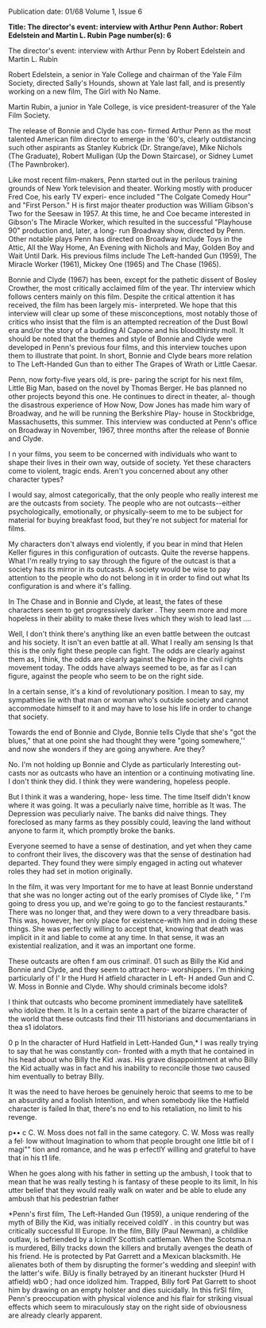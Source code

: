 Publication date: 01/68
Volume 1, Issue 6

**Title: The director's event: interview with Arthur Penn**
**Author: Robert Edelstein and Martin L. Rubin**
**Page number(s): 6**

The director's event: 
interview with Arthur Penn 
by Robert Edelstein and 
Martin L. Rubin 

Robert Edelstein, a senior in Yale College 
and chairman of the Yale Film Society, 
directed Sally's Hounds, shown at Yale 
last fall, and is presently working on a 
new film, The Girl with No Name. 

Martin Rubin, a junior in Yale College, 
is vice president-treasurer of the Yale 
Film Society. 

The release of Bonnie and Clyde has con-
firmed Arthur Penn as the most talented 
American film director to emerge in the '60's, 
clearly outdistancing such other aspirants as 
Stanley Kubrick (Dr. Strange/ave), Mike 
Nichols (The Graduate), Robert Mulligan 
(Up the Down Staircase), or Sidney Lumet 
(The Pawnbroker). 

Like most recent film-makers, Penn started 
out in the perilous training grounds of New 
York television and theater. Working mostly 
with producer Fred Coe, his early TV experi-
ence included "The Colgate Comedy Hour" 
and "First Person." H is first major theater 
production was William Gibson's Two for the 
Seesaw in 1957. At this time, he and Coe 
became interested in Gibson's The Miracle 
Worker, which resulted in the successful 
"Playhouse 90" production and, later, a long-
run Broadway show, directed by Penn. Other 
notable plays Penn has directed on Broadway 
include Toys in the Attic, All the Way Home, 
An Evening with Nichols and May, Golden 
Boy and Wait Until Dark. His previous films 
include The Left-handed Gun (1959), The 
Miracle Worker (1961), Mickey One (1965) 
and The Chase (1965). 

Bonnie and Clyde (1967) has been, except 
for the pathetic dissent of Bosley Crowther, 
the most critically acclaimed film of the year. 
Thr interview which follows centers mainly 
on this film. Despite the critical attention it 
has received, the film has been largely mis-
interpreted. We hope that this interview will 
clear up some of these misconceptions, most 
notably those of critics who insist that the 
film is an attempted recreation of the Dust 
Bowl era and/or the story of a budding AI 
Capone and his bloodthirsty moll. It should be 
noted that the themes and style of Bonnie and 
Clyde were developed in Penn's previous four 
films, and this interview touches upon them to 
illustrate that point. In short, Bonnie and 
Clyde bears more relation to The Left-Handed 
Gun than to either The Grapes of Wrath or 
Little Caesar. 

Penn, now forty-five years old, is pre-
paring the script for his next film, Little Big 
Man, based on the novel by Thomas Berger. 
He bas planned no other projects beyond this 
one. He continues to direct in theater, al-
though the disastrous experience of How Now, 
Dow Jones has made him wary of Broadway, 
and he will be running the Berkshire Play-
house in Stockbridge, Massachusetts, this 
summer. This interview was conducted at 
Penn's office on Broadway in November, 
1967, three months after the release of 
Bonnie and Clyde. 

I n your films, you seem to be concerned 
with individuals who want to shape their 
lives in their own way, outside of society. 
Yet these characters come to violent, 
tragic ends. Aren't you concerned about 
any other character types? 

I would say, almost categorically, that 
the only people who really interest me 
are the outcasts from society. The 
people who are not outcasts--either 
psychologically, emotionally, or 
physically-seem to me to be subject 
for material for buying breakfast food, 
but they're not subject for material for 
films. 

My characters don't always end 
violently, if you bear in mind that Helen 
Keller figures in this configuration of 
outcasts. Quite the reverse happens. 
What I'm really trying to say through 
the figure of the outcast is that a society 
has its mirror in its outcasts. A society 
would be wise to pay attention to the 
people who do not belong in it in order 
to find out what Its configuration is and 
where it's falling. 

In The Chase and in Bonnie and Clyde, at 
least, the fates of these characters seem to 
get progressively darker . They seem more 
and more hopeless in their ability to make 
these lives which they wish to lead last .... 

Well, I don't think there's anything like 
an even battle between the outcast and 
his society. It isn't an even battle at all. 
What I really am sensing Is that this is 
the only fight these people can fight. 
The odds are clearly against them as, I 
think, the odds are clearly against the 
Negro in the civil rights movement 
today. The odds have always seemed 
to be, as far as I can figure, against 
the people who seem to be on the 
right side. 

In a certain sense, it's a kind of 
revolutionary position. I mean to say, 
my sympathies lie with that man or 
woman who's outside society and 
cannot accommodate himself to it and 
may have to lose his life in order to 
change that society. 

Towards the end of Bonnie and Clyde, 
Bonnie tells Clyde that she's "got the 
blues," that at one point she had thought 
they were "going somewhere,'' and now 
she wonders if they are going anywhere. 
Are they? 

No. I'm not holding up Bonnie and 
Clyde as particularly Interesting out-
casts nor as outcasts who have an 
intention or a continuing motivating 
line. I don't think they did. I think they 
were wandering, hopeless people. 

But I think it was a wandering, hope-
less time. The time Itself didn't know 
where it was going. It was a peculiarly 
naive time, horrible as It was. The 
Depression was peculiarly naive. The 
banks did naive things. They foreclosed 
as many farms as they possibly could, 
leaving the land without anyone to 
farm it, which promptly broke the 
banks. 

Everyone seemed to have a sense of 
destination, and yet when they came 
to confront their lives, the discovery 
was that the sense of destination had 
departed. They found they were simply 
engaged in acting out whatever roles 
they had set in motion originally. 

In the film, it was very Important for 
me to have at least Bonnie understand 
that she was no longer acting out of 
the early promises of Clyde like, " I'm 
going to dress you up, and we're going 
to go to the fanciest restaurants." 
There was no longer that, and they 
were down to a very threadbare basis. 
This was, however, her only place for 
existence-with him and in doing 
these things. She was perfectly willing 
to accept that, knowing that death was 
implicit in it and liable to come at any 
time. In that sense, it was an existential 
realization, and it was an important 
one forme. 

These outcasts are often f am ous criminal!. 
01 
such as Billy the Kid and Bonnie and 
Clyde, and they seem to attract hero-
worshippers. I'm thinking particularly of 
I'
lr
the Hurd H atfield character in L eft-
H anded Gun and C. W. Moss in Bonnie 
and Clyde. Why should criminals become 
idols? 

I think that outcasts who become 
prominent immediately have satellite& 
who idolize them. It Is In a certain sente 
a part of the bizarre character of the 
world that these outcasts find their 
111
historians and documentarians in thea 
s1 
idolators. 

0 
p
In the character of Hurd Hatfield in 
Lett-Handed Gun,* I was really trying 
to say that he was constantly con-
fronted with a myth that he contained 
in his head about who Billy the Kid .was. 
His grave disappointment at who Billy 
the Kid actually was in fact and his 
inability to reconcile those two caused 
him eventually to betray Billy. 

It was the need to have heroes be 
genuinely heroic that seems to me to 
be an absurdity and a foolish Intention, 
and when somebody like the Hatfield 
character is failed In that, there's no 
end to his retaliation, no limit to his 
revenge. 

p••
c
C. W. Moss does not fall in the same 
category. C. W. Moss was really a fel· 
low without Imagination to whom that 
people brought one little bit of I magi"" 
tion and romance, and he was p erfectlY 
willing and grateful to have that in his 
t1
life. 

When he goes along with his father 
in setting up the ambush, I took that to 
mean that he was really testing h is 
fantasy of these people to its limit, In 
his utter belief that they would really 
walk on water and be able to elude 
any ambush that his pedestrian father 

*Penn's first film, The Left-Handed Gun 
(1959), a unique rendering of the myth of 
Billy the Kid, was initially received coldlY . 
in this country but was critically successful Ill 
Europe. In the film, Billy (Paul Newman), a 
childlike outlaw, is befriended by a lcindlY 
Scottish cattleman. When the Scotsma.n is 
murdered, Billy tracks down the killers and 
brutally avenges the death of his friend. He 
is protected by Pat Garrett and a Mexican 
blacksmith. He alienates both of them by 
disrupting the former's wedding and sleepin! 
with the latter's wife. BiUy is finally betrayed 
by an itinerant huckster (Hurd H atfield) wbO ; 
had once idolized him. Trapped, Billy for¢ 
Pat Garrett to shoot him by drawing on an 
empty holster and dies suicidally. In this firSI 
film, Penn's preoccupation with physical 
violence and his flair for striking visual 
effects which seem to miraculously stay on 
the right side of obviousness are already 
clearly apparent.